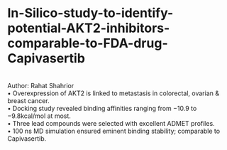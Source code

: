 # In-Silico-study-to-identify-potential-AKT2-inhibitors-comparable-to-FDA-drug-Capivasertib
<br>
Author: Rahat Shahrior
<br>
• Overexpression of AKT2 is linked to metastasis in colorectal, ovarian & breast cancer.
<br>
• Docking study revealed binding affinities ranging from −10.9 to −9.8kcal/mol at most.
<br>
• Three lead compounds were selected with excellent ADMET profiles.
<br>
• 100 ns MD simulation ensured eminent binding stability; comparable to Capivasertib.
